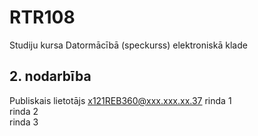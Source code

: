 # RTR108
Studiju kursa Datormācībā (speckurss) elektroniskā klade
## 2. nodarbība
Publiskais lietotājs x121REB360@xxx.xxx.xx.37
rinda 1  
rinda 2  
rinda 3  

